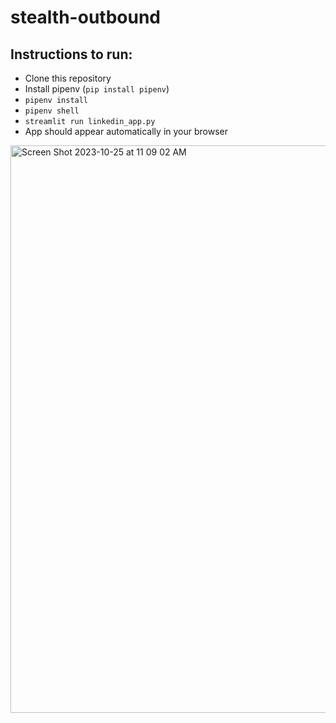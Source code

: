 # stealth-outbound

## Instructions to run:
- Clone this repository
- Install pipenv (<code>pip install pipenv</code>)
- <code>pipenv install</code>
- <code>pipenv shell</code>
- <code>streamlit run linkedin_app.py</code>
- App should appear automatically in your browser


<img width="908" alt="Screen Shot 2023-10-25 at 11 09 02 AM" src="https://github.com/paolaos/stealth-outbound/assets/22384866/6fe95b95-5f49-486e-9a54-de1cb7620fad">
